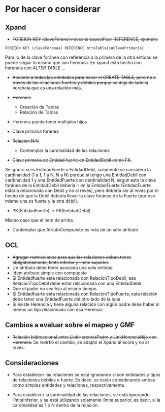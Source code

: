 # Por hacer o considerar

## Xpand

- ~~FOREIGN KEY (claveForane) necesita especificar REFERENCE, ejemplo:~~

```
FOREIGN KEY (claveForanea) REFERENCE otraTabla(suClavePrimaria)
```

Para lo de la clave foránea con referencia a la primera de la otra entidad se
puede seguir lo mismo que son herencia. En xpand está hecho con herencia con
*ALTER TABLE ...*

- ~~Acceder a todas las entidades para hacer el CREATE TABLE, pero no a través de
  las relaciones fuertes y débiles porque se deja de lado la herencia que es una
  relación más.~~

- ~~Herencia~~
  - Creación de Tablas
  - Relación de Tablas

- Herencia puede tener múltiples hijos

- Clave primaria foranea

- ~~Relacion N:N~~
  - Contemplar la cardinalidad de las relaciones

- ~~Clave primaria de Entidad fuerte en EntidadDebil como FK.~~

Se ignora si es EntidadFuerte o EntidadDebil, solamente se considera la
cardinalidad (1 a 1, 1 a N, N a N) porque si tengo una EntidadDebil con
cardinalidad 1 y una EntidadFuerte con cardinalidad N, según esto la clave
foránea de la EntidadDebil debería ir en la EntidadFuerte (EntidadFuerte estaría
relacionada con Debil y no al revés), pero debería ser al revés por el hecho de
que la Debil debería llevar la clave foránea de la Fuerte (por eso mismo una es
fuerte y la otra débil).

- PK(EntidadFuerte) -> FK(EntidadDebil)

Mismo caso que el item de arriba.

- Contemplar que AtriutoCompuesto es más de un sólo atributo

## OCL

- ~~Agregar restricciones para que las relaciones deban tener, obligatoriamente,
  límte inferior y límite superior.~~
- Un atributo debe tener asociada una sola entidad
- Ídem atributo simple con compuesto 
- Si Entidadfuerte esta relacionada con RelacionTipoDebil, esa RelacionTipoDebil debe estar relacionada con una EntidadDebil
- Que el padre no sea hijo al mismo tiempo.
- Si Entidadfuerte esta relacionada con RelacionTipoFuerte, esta relación debe tener una EntidadFuerte del otro lado de la luna
- Si existe Herencia y tiene alguna relación con algún padre  debe haber al menos un hijo relacionado con esa Herencia

## Cambios a evaluar sobre el mapeo y GMF

- ~~Relación bidireccional entre LinkHerenciaPadre y LinkHerenciaHijo con
  Herencia.~~ Se revirtió el cambio, se adaptó el Xpand al ecore y no al revés.

## Consideraciones

- Para establecer las relaciones se está ignorando si son entidades y tipos de
  relaciones débiles o fuerte. Es decir, se están considerando ambas como
  simples entidades y relaciones, respectivamente.

- Para establecer la cardinalidad de las relaciones, se está ignorando
  límiteInferior, y se está utilizando solamente límite superior, es decir, si
  la cardinalidad es 1 ó N dentro de la relación.
